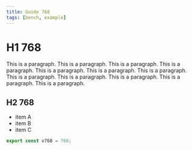 ```yaml
---
title: Guide 768
tags: [bench, example]
---
```


# H1 768

This is a paragraph. This is a paragraph. This is a paragraph. This is a paragraph. This is a paragraph. This is a paragraph. This is a paragraph. This is a paragraph. This is a paragraph. This is a paragraph. This is a paragraph. This is a paragraph. 

## H2 768

- item A
- item B
- item C

```ts
export const v768 = 768;
```